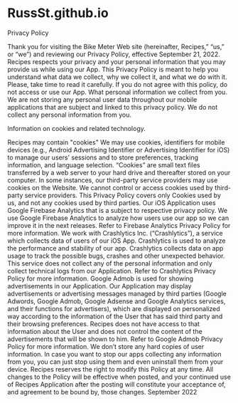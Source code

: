 # RussSt.github.io
Privacy Policy

Thank you for visiting the Bike Meter Web site (hereinafter, Recipes,” “us,” or “we”) and reviewing our Privacy Policy, effective September 21, 2022. Recipes respects your privacy and your personal information that you may provide us while using our App. This Privacy Policy is meant to help you understand what data we collect, why we collect it, and what we do with it. Please, take time to read it carefully. If you do not agree with this policy, do not access or use our App. What personal information we collect from you. We are not storing any personal user data throughout our mobile applications that are subject and linked to this privacy policy. We do not collect any personal information from you.

Information on cookies and related technology.

Recipes may contain "cookies" We may use cookies, identifiers for mobile devices (e.g., Android Advertising Identifier or Advertising Identifier for iOS) to manage our users’ sessions and to store preferences, tracking information, and language selection. “Cookies” are small text files transferred by a web server to your hard drive and thereafter stored on your computer. In some instances, our third-party service providers may use cookies on the Website. We cannot control or access cookies used by third- party service providers. This Privacy Policy covers only Cookies used by us, and not any cookies used by third parties. Our iOS Application uses Google Firebase Analytics that is a subject to respective privacy policy. We use Google Firebase Analytics to analyze how users use our app so we can improve it in the next releases. Refer to Firebase Analytics Privacy Policy for more information. We work with Crashlytics Inc. (“Crashlytics”), a service which collects data of users of our iOS App. Crashlytics is used to analyze the performance and stability of our app. Crashlytics collects data on app usage to track the possible bugs, crashes and other unexpected behavior. This service does not collect any of the personal information and only collect technical logs from our Application. Refer to Crashlytics Privacy Policy for more information. Google Admob is used for showing advertisements in our Application. Our Application may display advertisements or advertising messages managed by third parties (Google Adwords, Google Admob, Google Adsense and Google Analytics services, and their functions for advertisers), which are displayed on personalized way according to the information of the User that has said third party and their browsing preferences. Recipes does not have access to that information about the User and does not control the content of the advertisements that will be shown to him. Refer to Google Admob Privacy Policy for more information. We don’t store any hard copies of user information. In case you want to stop our apps collecting any information from you, you can just stop using them and even uninstall them from your device. Recipes reserves the right to modify this Policy at any time. All changes to the Policy will be effective when posted, and your continued use of Recipes Application after the posting will constitute your acceptance of, and agreement to be bound by, those changes. September 2022
